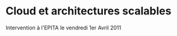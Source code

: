Cloud et architectures scalables
================================

Intervention à l'EPITA le vendredi 1er Avril 2011